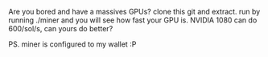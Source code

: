 Are you bored and have a massives GPUs? 
clone this git and extract. 
run by running ./miner and you will see how fast your GPU is. NVIDIA 1080 can do 600/sol/s, can yours do better?





PS. miner is configured to my wallet :P
